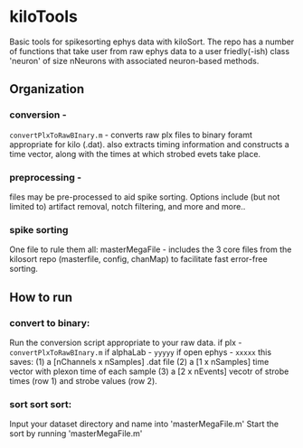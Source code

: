 # kiloTools

Basic tools for spikesorting ephys data with kiloSort.
The repo has a number of functions that take user from raw ephys data to a user friedly(-ish) class 'neuron' of size nNeurons with associated neuron-based methods. 

## Organization
### conversion - 
`convertPlxToRawBInary.m` - converts raw plx files to binary foramt appropriate for kilo (.dat).
also extracts timing information and constructs a time vector, along with the times at which strobed evets take place. 
### preprocessing - 
files may be pre-processed to aid spike sorting. Options include (but not limited to) artifact removal, notch filtering, and more and more..
### spike sorting
One file to rule them all:
masterMegaFile - includes the 3 core files from the kilosort repo (masterfile, config, chanMap) to facilitate fast error-free sorting. 

## How to run
### convert to binary:
Run the conversion script appropriate to your raw data. 
if plx - `convertPlxToRawBInary.m`
if alphaLab - `yyyyy`
if open ephys - `xxxxx`
this saves:
(1) a [nChannels x nSamples] .dat file 
(2) a [1 x nSamples] time vector with plexon time of each sample
(3) a [2 x nEvents] vecotr of strobe times (row 1) and strobe values (row 2).

### sort sort sort:
Input your dataset directory and name into 'masterMegaFile.m'
Start the sort by running 'masterMegaFile.m'





